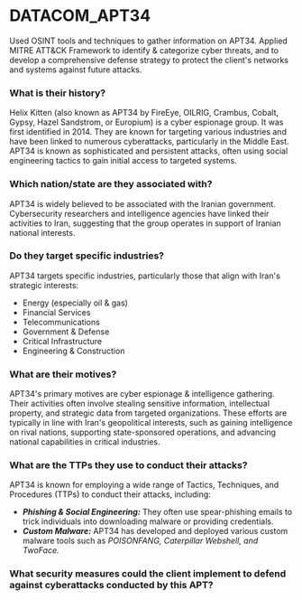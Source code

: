 # DATACOM_APT34
Used OSINT tools and techniques to gather information on APT34. Applied MITRE ATT&CK Framework to identify & categorize cyber threats, and to develop a comprehensive defense strategy to protect the client's networks and systems against future attacks. 

### What is their history?
Helix Kitten (also known as APT34 by FireEye, OILRIG, Crambus, Cobalt, Gypsy, Hazel Sandstrom, or Europium) is a cyber espionage group. It was first identified in 2014. They are known for targeting various industries and have been linked to numerous cyberattacks, particularly in the Middle East. APT34 is known as sophisticated and persistent attacks, often using social engineering tactics to gain initial access to targeted systems.

### Which nation/state are they associated with?
APT34 is widely believed to be associated with the Iranian government. Cybersecurity researchers and intelligence agencies have linked their activities to Iran, suggesting that the group operates in support of Iranian national interests.

### Do they target specific industries?
APT34 targets specific industries, particularly those that align with Iran's strategic interests:
- Energy (especially oil & gas)
- Financial Services
- Telecommunications
- Government & Defense
- Critical Infrastructure
- Engineering & Construction

### What are their motives?
APT34's primary motives are cyber espionage & intelligence gathering. Their activities often involve stealing sensitive information, intellectual property, and strategic data from targeted organizations. These efforts are typically in line with Iran's geopolitical interests, such as gaining intelligence on rival nations, supporting state-sponsored operations, and advancing national capabilities in critical industries.

### What are the TTPs they use to conduct their attacks?
APT34 is known for employing a wide range of Tactics, Techniques, and Procedures (TTPs) to conduct their attacks, including:
- ***Phishing & Social Engineering:*** They often use spear-phishing emails to trick individuals into downloading malware or providing credentials.
- ***Custom Malware:*** APT34 has developed and deployed various custom malware tools such as *POISONFANG, Caterpillar Webshell, and TwoFace.*

### What security measures could the client implement to defend against cyberattacks conducted by this APT?
